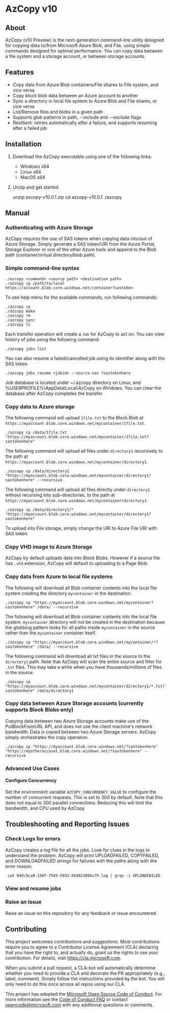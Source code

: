 # AzCopy v10

## About

AzCopy (v10 Preview) is the next-generation command-line utility designed for copying data to/from Microsoft Azure Blob, and File, using simple commands designed for optimal performance. You can copy data between a file system and a storage account, or between storage accounts.

## Features

* Copy data from Azure Blob containers/File shares to File system, and vice versa
* Copy block blob data between an Azure account to another
* Sync a directory in local file system to Azure Blob and File shares, or vice versa
* List/Remove files and blobs in a given path
* Supports glob patterns in path, --include and --exclude flags
* Resillient: retries automatically after a failure, and supports resuming after a failed job

## Installation

1. Download the AzCopy executable using one of the following links:
    * Windows x64
    * Linux x64
    * MacOS x64

2. Unzip and get started
    
    unzip azcopy-v10.0.1.zip
    cd azcopy-v10.0.1
    ./azcopy 

## Manual

### Authenticating with Azure Storage

AzCopy requires the use of SAS tokens when copying data into/out of Azure Storage. Simply generate a SAS token/URI from the Azure Portal, Storage Explorer or one of the other Azure tools and append to the Blob path (container/virtual directory/blob path).

### Simple command-line syntax

    ./azcopy <command> <source path> <destination path>
    ./azcopy cp /path/to/local  https://account.blob.core.windows.net/container?sastoken

To see help menu for the available commands, run following commands:

    ./azcopy cp
    ./azcopy make
    ./azcopy rm
    ./azcopy sync
    ./azcopy ls

Each transfer operation will create a `Job` for AzCopy to act on. You can view history of jobs using the following command:

    ./azcopy jobs list

You can also resume a failed/cancelled job using its identifier along with the SAS token.

    ./azcopy jobs resume <jobid> --source-sas ?sastokenhere

Job database is located under ~/.azcopy directory on Linux, and %USERPROFILE%\AppData\Local\AzCopy on Windows. You can clear the database after AzCopy completes the transfer.

### Copy data to Azure storage

The following command will upload `1file.txt` to the Block Blob at `https://myaccount.blob.core.windows.net/mycontainer/1file.txt`.

    ./azcopy cp /data/1file.txt "https://myaccount.blob.core.windows.net/mycontainer/1file.txt?sastokenhere"

The following command will upload all files under `directory1` recursively to the path at `https://myaccount.blob.core.windows.net/mycontainer/directory1`.

    ./azcopy cp /data/directory1 "https://myaccount.blob.core.windows.net/mycontainer/directory1?sastokenhere" --recursive

The following command will upload all files directly under `directory1` without recursing into sub-directories, to the path at `https://myaccount.blob.core.windows.net/mycontainer/directory1`.

    ./azcopy cp /data/directory1/* "https://myaccount.blob.core.windows.net/mycontainer/directory1?sastokenhere"


To upload into File storage, simply change the URI to Azure File URI with SAS token.

### Copy VHD image to Azure Storage

AzCopy by default uploads data into Block Blobs. However if a source file has `.vhd` extension, AzCopy will default to uploading to a Page Blob. 

### Copy data from Azure to local file systems

The following will download all Blob container contents into the local file system creating the directory `mycontainer` in the destination.

    ./azcopy cp "https://myaccount.blob.core.windows.net/mycontainer?sastokenhere" /data/ --recursive

The following will download all Blob container contents into the local file system. `mycontainer` directory will not be created in the destination because the globbing pattern looks for all paths inside `mycontainer` in the source rather than the `mycontainer` container itself.

    ./azcopy cp "https://myaccount.blob.core.windows.net/mycontainer/*?sastokenhere" /data/ --recursive

The following command will download all txt files in the source to the `directory1` path. Note that AzCopy will scan the entire source and filter for `.txt` files. This may take a while when you have thousands/millions of files in the source.

    ./azcopy cp "https://myaccount.blob.core.windows.net/mycontainer/directory1/*.txt?sastokenhere" /data/directory1

### Copy data between Azure Storage accounts (currently supports Block Blobs only)

Copying data between two Azure Storage accounts make use of the PutBlockFromURL API, and does not use the client machine's network bandwidth. Data is copied between two Azure Storage servers. AzCopy simply orchestrates the copy operation.

    ./azcopy cp "https://myaccount.blob.core.windows.net/?sastokenhere" "https://myotheraccount.blob.core.windows.net/?sastokenhere" --recursive

### Advanced Use Cases

#### Configure Concurrency

Set the environment variable `AZCOPY_CONCURRENCY_VALUE` to configure the number of concurrent requests. This is set to 300 by default. Note that this does not equal to 300 parallel connections. Reducing this will limit the bandwidth, and CPU used by AzCopy.

## Troubleshooting and Reporting Issues

### Check Logs for errors

AzCopy creates a log file for all the jobs. Look for clues in the logs to understand the problem. AzCopy will print UPLOADFAILED, COPYFAILED, and DOWNLOADFAILED strings for failures with the paths along with the error reason.

     cat 04dc9ca9-158f-7945-5933-564021086c79.log | grep -i UPLOADFAILED

### View and resume jobs


### Raise an Issue

Raise an issue on this repository for any feedback or issue encountered.

## Contributing

This project welcomes contributions and suggestions.  Most contributions require you to agree to a
Contributor License Agreement (CLA) declaring that you have the right to, and actually do, grant us
the rights to use your contribution. For details, visit https://cla.microsoft.com.

When you submit a pull request, a CLA-bot will automatically determine whether you need to provide
a CLA and decorate the PR appropriately (e.g., label, comment). Simply follow the instructions
provided by the bot. You will only need to do this once across all repos using our CLA.

This project has adopted the [Microsoft Open Source Code of Conduct](https://opensource.microsoft.com/codeofconduct/).
For more information see the [Code of Conduct FAQ](https://opensource.microsoft.com/codeofconduct/faq/) or
contact [opencode@microsoft.com](mailto:opencode@microsoft.com) with any additional questions or comments.
